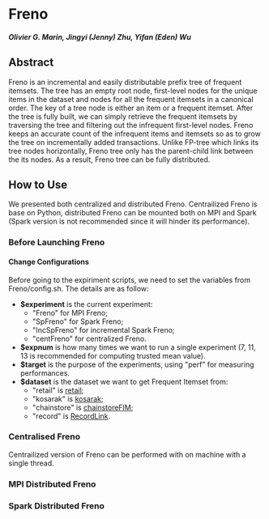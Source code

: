 # Freno
##### Olivier G. Marin, Jingyi (Jenny) Zhu, Yifan (Eden) Wu


## Abstract
Freno is an incremental and easily distributable prefix tree of frequent itemsets. The tree has an empty root node, first-level nodes for the unique items in the dataset and nodes for all the frequent itemsets in a canonical order. The key of a tree node is either an item or a frequent itemset. After the tree is fully built, we can simply retrieve the frequent itemsets by traversing the tree and filtering out the infrequent first-level nodes. Freno keeps an accurate count of the infrequent items and itemsets so as to grow the tree on incrementally added transactions. Unlike FP-tree which links its tree nodes horizontally, Freno tree only has the parent-child link between the its nodes. As a result, Freno tree can be fully distributed.

## How to Use
We presented both centralized and distributed Freno. Centrailized Freno is base on Python, distributed Freno can be mounted both on MPI and Spark (Spark version is not recommended since it will hinder its performance). 

### Before Launching Freno

#### Change Configurations
Before going to the expiriment scripts, we need to set the variables from Freno/config.sh. The details are as follow:
 * **$experiment** is the current experiment: 
   + "Freno" for MPI Freno; 
   + "SpFreno" for Spark Freno; 
   + "IncSpFreno" for incremental Spark Freno; 
   + "centFreno" for centralized Freno.
 * **$expnum** is how many times we want to run a single experiment (7, 11, 13 is recommended for computing trusted mean value).
 * **$target** is the purpose of the experiments, using "perf" for measuring performances.
 * **$dataset** is the dataset we want to get Frequent Itemset from: 
   + "retail" is [retail](http://www.philippe-fournier-viger.com/spmf/datasets/retail.txt);
   + "kosarak" is [kosarak](http://www.philippe-fournier-viger.com/spmf/datasets/kosarak.dat);
   + "chainstore" is [chainstoreFIM](http://www.philippe-fournier-viger.com/spmf/datasets/chainstoreFIM.txt);
   + "record" is [RecordLink](http://www.philippe-fournier-viger.com/spmf/datasets/RecordLink.txt).



### Centralised Freno
Centrailized version of Freno can be performed with on machine with a single thread. 

### MPI Distributed Freno


### Spark Distributed Freno
